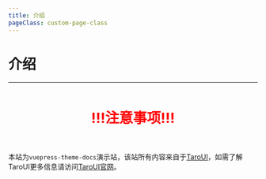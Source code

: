 ```yaml
---
title: 介绍
pageClass: custom-page-class
---
```

# 介绍
---
<div style="color: red; font-weight: bold; text-align:center; font-size: 28px; margin: 50px 0;">!!!注意事项!!!</div>

本站为`vuepress-theme-docs`演示站，该站所有内容来自于[TaroUI](https://taro-ui.aotu.io/#/)，如需了解TaroUI更多信息请访问[TaroUI官网](https://taro-ui.aotu.io/#/)。
